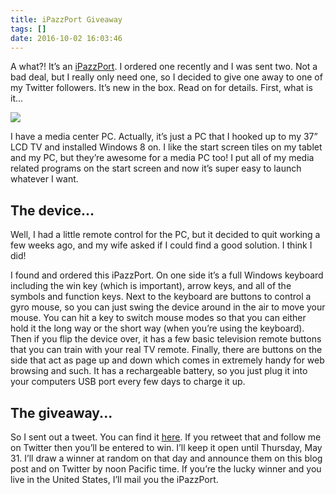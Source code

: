 ```yaml
---
title: iPazzPort Giveaway
tags: []
date: 2016-10-02 16:03:46
---
```


A what?! It&rsquo;s an [iPazzPort](http://ipazzport.com/). I ordered one recently and I was sent two. Not a bad deal, but I really only need one, so I decided to give one away to one of my Twitter followers. It&rsquo;s new in the box. Read on for details. First, what is it...

![](http://codefoster.blob.core.windows.net/site/image/596c5a2cf0f44a19a390e11d2bd9b7c3/ipazzport-giveaway_01_1.png)

I have a media center PC. Actually, it&rsquo;s just a PC that I hooked up to my 37&rdquo; LCD TV and installed Windows 8 on. I like the start screen tiles on my tablet and my PC, but they&rsquo;re awesome for a media PC too! I put all of my media related programs on the start screen and now it&rsquo;s super easy to launch whatever I want.

## The device...

Well, I had a little remote control for the PC, but it decided to quit working a few weeks ago, and my wife asked if I could find a good solution. I think I did!

I found and ordered this iPazzPort. On one side it&rsquo;s a full Windows keyboard including the win key (which is important), arrow keys, and all of the symbols and function keys. Next to the keyboard are buttons to control a gyro mouse, so you can just swing the device around in the air to move your mouse. You can hit a key to switch mouse modes so that you can either hold it the long way or the short way (when you&rsquo;re using the keyboard). Then if you flip the device over, it has a few basic television remote buttons that you can train with your real TV remote. Finally, there are buttons on the side that act as page up and down which comes in extremely handy for web browsing and such. It has a rechargeable battery, so you just plug it into your computers USB port every few days to charge it up.

## The giveaway...

So I sent out a tweet. You can find it [here](https://twitter.com/codefoster/status/206064528843210752). If you retweet that and follow me on Twitter then you&rsquo;ll be entered to win. I&rsquo;ll keep it open until Thursday, May 31\. I&rsquo;ll draw a winner at random on that day and announce them on this blog post and on Twitter by noon Pacific time. If you&rsquo;re the lucky winner and you live in the United States, I&rsquo;ll mail you the iPazzPort.